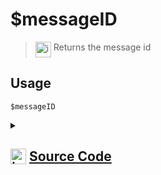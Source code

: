 # $messageID
> <img align="top" src="https://upload.wikimedia.org/wikipedia/commons/thumb/e/e4/Infobox_info_icon.svg/160px-Infobox_info_icon.svg.png?20150409153300" alt="image" width="25" height="auto"> Returns the message id
## Usage
```
$messageID
```
<details>
<summary>
    
## <img align="top" src="https://cdn4.iconfinder.com/data/icons/iconsimple-logotypes/512/github-512.png" alt="image" width="25" height="auto">  [Source Code](https://github.com/tryforge/ForgeScript-V2/blob/main/src/native/messageID.ts)
    
</summary>
    
```ts
import { NativeFunction, Return } from "../structures"

export default new NativeFunction({
    name: "$messageID",
    description: "Returns the message id",
    unwrap: false,
    execute(ctx) {
        return Return.success(ctx.message?.id)
    },
})
```
    
</details>